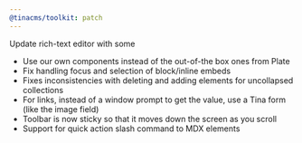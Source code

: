 ```yaml
---
@tinacms/toolkit: patch
---
```


Update rich-text editor with some

- Use our own components instead of the out-of-the box ones from Plate
- Fix handling focus and selection of block/inline embeds
- Fixes inconsistencies with deleting and adding elements for uncollapsed collections
- For links, instead of a window prompt to get the value, use a Tina form (like the image field)
- Toolbar is now sticky so that it moves down the screen as you scroll
- Support for quick action slash command to MDX elements
